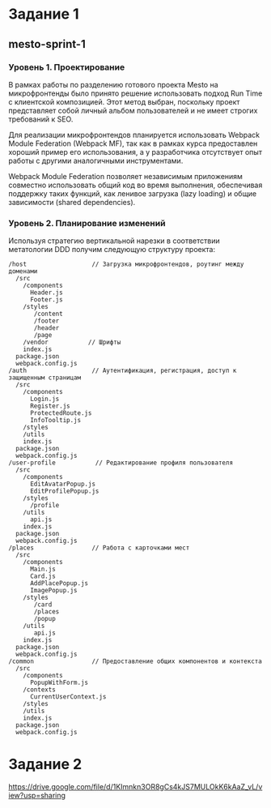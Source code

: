 # Задание 1
## mesto-sprint-1

### Уровень 1. Проектирование
В рамках работы по разделению готового проекта Mesto на микрофронтенды было принято решение использовать подход Run Time с клиентской композицией. Этот метод выбран, поскольку проект представляет собой личный альбом пользователей и не имеет строгих требований к SEO.

Для реализации микрофронтендов планируется использовать Webpack Module Federation (Webpack MF), так как в рамках курса предоставлен хороший пример его использования, а у разработчика отсутствует опыт работы с другими аналогичными инструментами.

Webpack Module Federation позволяет независимым приложениям совместно использовать общий код во время выполнения, обеспечивая поддержку таких функций, как ленивое загрузка (lazy loading) и общие зависимости (shared dependencies).

### Уровень 2. Планирование изменений
Используя стратегию вертикальной нарезки в соответствии метатологии DDD получим следующую структуру проекта:

```
/host                  // Загрузка микрофронтендов, роутинг между доменами
  /src
    /components
      Header.js
      Footer.js
    /styles
       /content
       /footer
       /header
       /page
    /vendor           // Шрифты
    index.js
  package.json
  webpack.config.js
/auth                  // Аутентификация, регистрация, доступ к защищенным страницам
  /src
    /components
      Login.js
      Register.js
      ProtectedRoute.js
      InfoTooltip.js
    /styles
    /utils
    index.js
  package.json
  webpack.config.js
/user-profile           // Редактирование профиля пользователя
  /src
    /components
      EditAvatarPopup.js
      EditProfilePopup.js
    /styles
      /profile
    /utils
      api.js
    index.js
  package.json
  webpack.config.js
/places                // Pабота с карточками мест
  /src
    /components
      Main.js
      Card.js
      AddPlacePopup.js
      ImagePopup.js
    /styles
       /card
       /places
       /popup
    /utils
       api.js
    index.js
  package.json
  webpack.config.js
/common                // Предоставление общих компонентов и контекста
  /src
    /components
      PopupWithForm.js
    /contexts
      CurrentUserContext.js
    /styles
    /utils
    index.js
  package.json
  webpack.config.js
```


# Задание 2

https://drive.google.com/file/d/1KImnkn3OR8gCs4kJS7MULOkK6kAaZ_vL/view?usp=sharing

